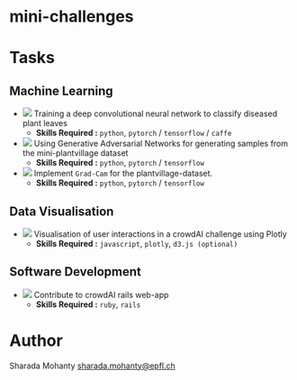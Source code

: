 # mini-challenges

# Tasks

## Machine Learning
* ![](https://img.shields.io/badge/difficulty-easy-brightgreen.svg) Training a deep convolutional neural network to classify diseased plant leaves
  * **Skills Required :** `python`, `pytorch` / `tensorflow` / `caffe`
* ![](https://img.shields.io/badge/difficulty-hard-red.svg) Using Generative Adversarial Networks for generating samples from the mini-plantvillage dataset
  * **Skills Required :** `python`, `pytorch` / `tensorflow`
* ![](https://img.shields.io/badge/difficulty-medium-yellow.svg) Implement `Grad-Cam` for the plantvillage-dataset.
  * **Skills Required :** `python`, `pytorch` / `tensorflow`

## Data Visualisation
* ![](https://img.shields.io/badge/difficulty-medium-yellow.svg) Visualisation of user interactions in a crowdAI challenge using Plotly
  * **Skills Required :** `javascript`, `plotly`, `d3.js (optional)`

## Software Development
* ![](https://img.shields.io/badge/difficulty-medium-yellow.svg) Contribute to crowdAI rails web-app
  * **Skills Required :** `ruby`, `rails`

# Author
Sharada Mohanty <sharada.mohanty@epfl.ch>

